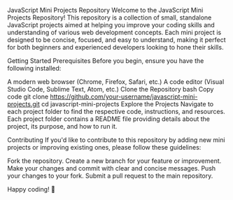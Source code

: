 
JavaScript Mini Projects Repository
Welcome to the JavaScript Mini Projects Repository! This repository is a collection of small, standalone JavaScript projects aimed at helping you improve your coding skills and understanding of various web development concepts. Each mini project is designed to be concise, focused, and easy to understand, making it perfect for both beginners and experienced developers looking to hone their skills.

Getting Started
Prerequisites
Before you begin, ensure you have the following installed:

A modern web browser (Chrome, Firefox, Safari, etc.)
A code editor (Visual Studio Code, Sublime Text, Atom, etc.)
Clone the Repository
bash
Copy code
git clone https://github.com/your-username/javascript-mini-projects.git
cd javascript-mini-projects
Explore the Projects
Navigate to each project folder to find the respective code, instructions, and resources. Each project folder contains a README file providing details about the project, its purpose, and how to run it.

Contributing
If you'd like to contribute to this repository by adding new mini projects or improving existing ones, please follow these guidelines:

Fork the repository.
Create a new branch for your feature or improvement.
Make your changes and commit with clear and concise messages.
Push your changes to your fork.
Submit a pull request to the main repository.

Happy coding! 🚀

